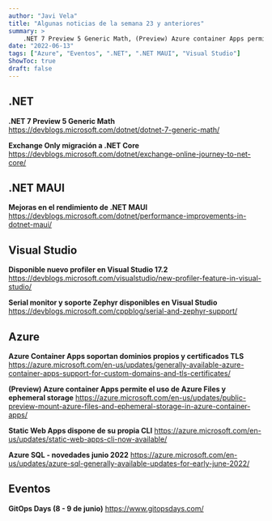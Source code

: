 ```yaml
---
author: "Javi Vela"
title: "Algunas noticias de la semana 23 y anteriores"
summary: >
    .NET 7 Preview 5 Generic Math, (Preview) Azure container Apps permite el uso de Azure Files y ephemeral storage, Azure Container Apps soportan dominios propios y certificados TLS, Azure SQL - novedades junio 2022, Disponible nuevo profiler en Visual Studio 17.2, Exchange Only migración a .NET Core, GitOps Days (8 - 9 de junio), Mejoras en el rendimiento de .NET MAUI, Serial monitor y soporte Zephyr disponibles en Visual Studio, Static Web Apps dispone de su propia CLI 
date: "2022-06-13"
tags: ["Azure", "Eventos", ".NET", ".NET MAUI", "Visual Studio"]
ShowToc: true
draft: false
---
```

## .NET
**.NET 7 Preview 5 Generic Math**
https://devblogs.microsoft.com/dotnet/dotnet-7-generic-math/
<br/>
<!-- #dotnet #preview -->

**Exchange Only migración a .NET Core**
https://devblogs.microsoft.com/dotnet/exchange-online-journey-to-net-core/
<br/>
<!-- #dotnet #exchange #performance -->

## .NET MAUI
**Mejoras en el rendimiento de .NET MAUI**
https://devblogs.microsoft.com/dotnet/performance-improvements-in-dotnet-maui/
<br/>
<!-- #dotnet #maui  #performance -->

## Visual Studio
**Disponible nuevo profiler en Visual Studio 17.2**
https://devblogs.microsoft.com/visualstudio/new-profiler-feature-in-visual-studio/
<br/>
<!-- #visualstudio #profiler #tool -->

**Serial monitor y soporte Zephyr disponibles en Visual Studio**
https://devblogs.microsoft.com/cppblog/serial-and-zephyr-support/
<br/>
<!-- #visualstudio #serial #Zephyr -->

## Azure
**Azure Container Apps soportan dominios propios y certificados TLS**
https://azure.microsoft.com/en-us/updates/generally-available-azure-container-apps-support-for-custom-domains-and-tls-certificates/
<br/>
<!-- #azure #containerapps #tls #certificates #domain -->

**(Preview) Azure container Apps permite el uso de Azure Files y ephemeral storage**
https://azure.microsoft.com/en-us/updates/public-preview-mount-azure-files-and-ephemeral-storage-in-azure-container-apps/
<br/>
<!-- #azure #containerapps #files #ephemeral -->

**Static Web Apps dispone de su propia CLI**
https://azure.microsoft.com/en-us/updates/static-web-apps-cli-now-available/
<br/>
<!-- #azure #staticwebapps #cli -->

**Azure SQL - novedades junio 2022**
https://azure.microsoft.com/en-us/updates/azure-sql-generally-available-updates-for-early-june-2022/
<br/>
<!-- #azure #sql #features -->

## Eventos
**GitOps Days (8 - 9 de junio)**
https://www.gitopsdays.com/
<br/>
<!-- #events #gitopsday #devops #kubernetes -->
